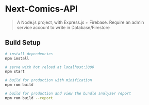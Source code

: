 # Next-Comics-API

> A Node.js project, with Express.js + Firebase. Require an admin service account to write in Database/Firestore

## Build Setup

```bash
# install dependencies
npm install

# serve with hot reload at localhost:3000
npm start

# build for production with minification
npm run build

# build for production and view the bundle analyzer report
npm run build --report
```

